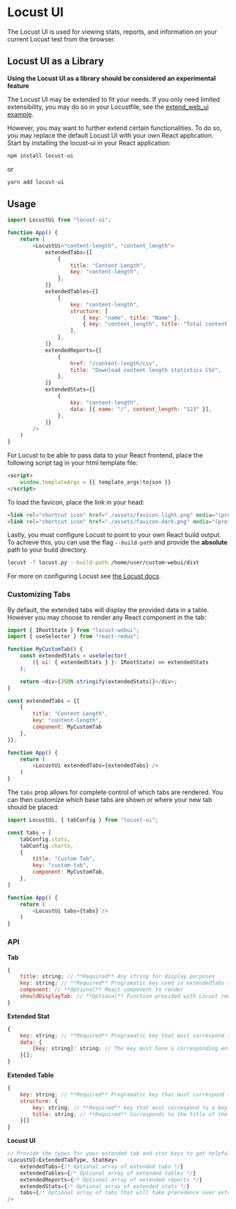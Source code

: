 # Locust UI

The Locust UI is used for viewing stats, reports, and information on your current Locust test from the browser.

## Locust UI as a Library

**Using the Locust UI as a library should be considered an experimental feature**

The Locust UI may be extended to fit your needs. If you only need limited extensibility, you may do so in your Locustfile, see the [extend_web_ui example](https://github.com/locustio/locust/blob/master/examples/extend_web_ui.py). 

However, you may want to further extend certain functionalities. To do so, you may replace the default Locust UI with your own React application. Start by installing the locust-ui in your React application:
```sh
npm install locust-ui
```
or
```sh
yarn add locust-ui
```

## Usage

```js
import LocustUi from "locust-ui";

function App() {
    return (
        <LocustUi<"content-length", "content_length">
            extendedTabs={[
                {
                    title: "Content Length",
                    key: "content-length",
                },
            ]}
            extendedTables={[
                {
                    key: "content-length",
                    structure: [
                        { key: "name", title: "Name" },
                        { key: "content_length", title: "Total content length" },
                    ],
                },
            ]}
            extendedReports={[
                {
                    href: "/content-length/csv",
                    title: "Download content length statistics CSV",
                },
            ]}
            extendedStats={[
                {
                    key: "content-length",
                    data: [{ name: "/", content_length: "123" }],
                },
            ]}
        />
    )
}
```

For Locust to be able to pass data to your React frontend, place the following script tag in your html template file:
```html
<script>
    window.templateArgs = {{ template_args|tojson }}
</script>
```

To load the favicon, place the link in your head:
```html
<link rel="shortcut icon" href="./assets/favicon-light.png" media="(prefers-color-scheme: light)">
<link rel="shortcut icon" href="./assets/favicon-dark.png" media="(prefers-color-scheme: dark)">
```

Lastly, you must configure Locust to point to your own React build output. To achieve this, you can use the flag `--build-path` and provide the **absolute** path to your build directory.

```sh
locust -f locust.py --build-path /home/user/custom-webui/dist
```

For more on configuring Locust see [the Locust docs](https://docs.locust.io/en/stable/configuration.html).

### Customizing Tabs
By default, the extended tabs will display the provided data in a table. However you may choose to render any React component in the tab:
```js
import { IRootState } from "locust-webui";
import { useSelector } from "react-redux";

function MyCustomTab() {
    const extendedStats = useSelector(
        ({ ui: { extendedStats } }: IRootState) => extendedStats
    );

    return <div>{JSON.stringify(extendedStats)}</div>;
}

const extendedTabs = {[
    {
        title: "Content Length",
        key: "content-length",
        component: MyCustomTab
    },
]};

function App() {
    return (
        <LocustUi extendedTabs={extendedTabs} />
    )
}
```

The `tabs` prop allows for complete control of which tabs are rendered. You can then customize which base tabs are shown or where your new tab should be placed:
```js
import LocustUi, { tabConfig } from "locust-ui";

const tabs = [
    tabConfig.stats,
    tabConfig.charts,
    {
        title: "Custom Tab",
        key: "custom-tab",
        component: MyCustomTab,
    },
]

function App() {
    return (
        <LocustUi tabs={tabs} />
    )
}
```

### API
**Tab**
```js
{
    title: string; // **Required** Any string for display purposes
    key: string; // **Required** Programatic key used in extendedTabs to find corresponding stats and tables
    component: // **Optional** React component to render
    shouldDisplayTab: // **Optional** Function provided with Locust redux state to output boolean
}
```
**Extended Stat**
```js
{
    key: string; // **Required** Programatic key that must correspond to a tab key
    data: {
        [key: string]: string; // The key must have a corresponding entry in the extended table structure. The value corresponds to the data to be displayed
    }[];
}
```
**Extended Table**
```js
{
    key: string; // **Required** Programatic key that must correspond to a tab key
    structure: {
        key: string; // **Required** key that must correspond to a key in the extended stat data object
        title: string; // **Required** Corresponds to the title of the column in the table
    }[]
}
```
**Locust UI**
```js
// Provide the types for your extended tab and stat keys to get helpful type hints
<LocustUI<ExtendedTabType, StatKey>
    extendedTabs={/* Optional array of extended tabs */}
    extendedTables={/* Optional array of extended tables */}
    extendedReports={/* Optional array of extended reports */}
    extendedStats={/* Optional array of extended stats */}
    tabs={/* Optional array of tabs that will take precedence over extendedTabs */}
/>
```
